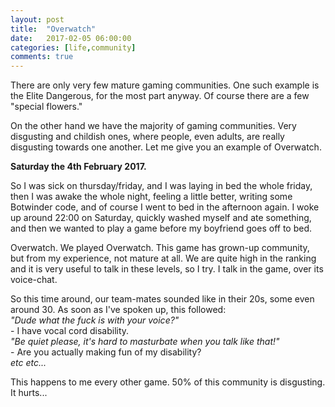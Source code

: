 ```yaml
---
layout: post
title:  "Overwatch"
date:   2017-02-05 06:00:00
categories: [life,community]
comments: true
---
```

There are only very few mature gaming communities. One such example is the Elite Dangerous, for the most part anyway. Of course there are a few "special flowers."

On the other hand we have the majority of gaming communities. Very disgusting and childish ones, where people, even adults, are really disgusting towards one another. Let me give you an example of Overwatch.

<!--more-->

**Saturday the 4th February 2017.**

So I was sick on thursday/friday, and I was laying in bed the whole friday, then I was awake the whole night, feeling a little better, writing some Botwinder code, and of course I went to bed in the afternoon again. I woke up around 22:00 on Saturday, quickly washed myself and ate something, and then we wanted to play a game before my boyfriend goes off to bed.

Overwatch. We played Overwatch. This game has grown-up community, but from my experience, not mature at all. We are quite high in the ranking and it is very useful to talk in these levels, so I try. I talk in the game, over its voice-chat.

So this time around, our team-mates sounded like in their 20s, some even around 30. As soon as I've spoken up, this followed:
<br /> _"Dude what the fuck is with your voice?"_
<br /> - I have vocal cord disability.
<br /> _"Be quiet please, it's hard to masturbate when you talk like that!"_
<br /> - Are you actually making fun of my disability?
<br /> _etc etc..._

This happens to me every other game. 50% of this community is disgusting. It hurts...

